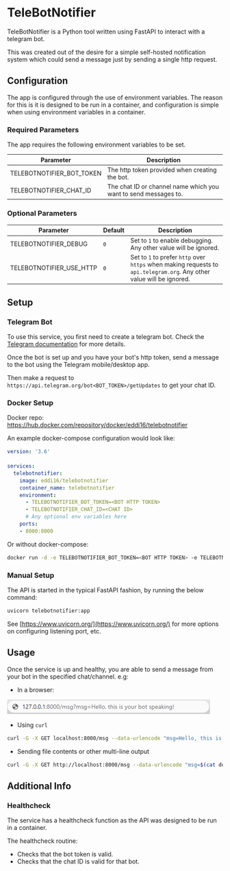 # TeleBotNotifier

TeleBotNotifier is a Python tool written using FastAPI to interact with a telegram bot.

This was created out of the desire for a simple self-hosted notification system which could send a message just by sending a single http request.

## Configuration

The app is configured through the use of environment variables. The reason for this is it is designed to be run in a container, and configuration is simple when using environment variables in a container.

### Required Parameters

The app requires the following environment variables to be set.

| Parameter | Description |
| ----- | ----- |
| TELEBOTNOTIFIER_BOT_TOKEN | The http token provided when creating the bot. |
| TELEBOTNOTIFIER_CHAT_ID | The chat ID or channel name which you want to send messages to. |

### Optional Parameters

| Parameter | Default | Description |
| ----- | ----- | ------ |
| TELEBOTNOTIFIER_DEBUG | `0` | Set to `1` to enable debugging. Any other value will be ignored. |
| TELEBOTNOTIFIER_USE_HTTP | `0` | Set to `1` to prefer `http` over `https` when making requests to `api.telegram.org`. Any other value will be ignored. |

## Setup

### Telegram Bot

To use this service, you first need to create a telegram bot. Check the [Telegram documentation](https://core.telegram.org/bots#6-botfather) for more details.

Once the bot is set up and you have your bot's http token, send a message to the bot using the Telegram mobile/desktop app.

Then make a request to `https://api.telegram.org/bot<BOT_TOKEN>/getUpdates` to get your chat ID.

### Docker Setup

Docker repo: <https://hub.docker.com/repository/docker/eddi16/telebotnotifier>

An example docker-compose configuration would look like:

```yaml
version: '3.6'

services:
  telebotnotifier:
    image: eddi16/telebotnotifier
    container_name: telebotnotifier
    environment:
      - TELEBOTNOTIFIER_BOT_TOKEN=<BOT HTTP TOKEN>
      - TELEBOTNOTIFIER_CHAT_ID=<CHAT ID>
      # Any optional env variables here
    ports:
    - 8000:8000
```

Or without docker-compose:

```sh
docker run -d -e TELEBOTNOTIFIER_BOT_TOKEN=<BOT HTTP TOKEN> -e TELEBOTNOTIFIER_CHAT_ID=<CHAT ID> -p 8000:8000 --name telebotnotifier eddi16/telebotnotifier
```

### Manual Setup

The API is started in the typical FastAPI fashion, by running the below command:

```sh
uvicorn telebotnotifier:app
```

See [https://www.uvicorn.org/](https://www.uvicorn.org/) for more options on configuring listening port, etc.

## Usage

Once the service is up and healthy, you are able to send a message from your bot in the specified chat/channel. e.g:

* In a browser:
  
![Browser request.](img/browser_request.png)

* Using `curl`

```sh
curl -G -X GET localhost:8000/msg --data-urlencode "msg=Hello, this is your bot speaking!"
```

* Sending file contents or other multi-line output

```sh
curl -G -X GET http://localhost:8000/msg --data-urlencode "msg=$(cat docker-compose.yml)"
```

## Additional Info

### Healthcheck

The service has a healthcheck function as the API was designed to be run in a container.

The healthcheck routine:

* Checks that the bot token is valid.
* Checks that the chat ID is valid for that bot.
